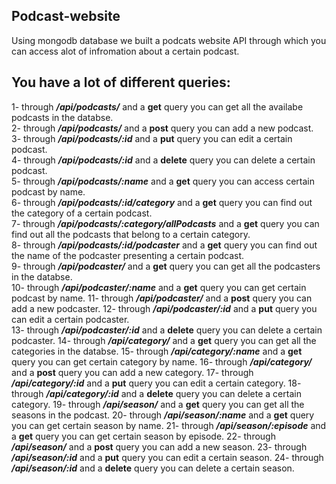 ## Podcast-website
Using mongodb database we built a podcats website API through which you can access alot of infromation about a certain podcast.
## You have a lot of different queries: 
1- through ***/api/podcasts/*** and a **get** query you can get all the availabe podcasts in the databse.    
2- through ***/api/podcasts/*** and a **post** query you can add a new podcast.     
3- through ***/api/podcasts/:id*** and a **put** query you can edit a certain podcast.    
4- through ***/api/podcasts/:id*** and a **delete** query you can delete a certain podcast.       
5- through ***/api/podcasts/:name*** and a **get** query you can access certain podcast by name.      
6- through ***/api/podcasts/:id/category*** and a **get** query you can find out the category of a certain podcast.         
7- through ***/api/podcasts/:category/allPodcasts*** and a **get** query you can find out all the podcasts that belong to a certain category.      
8- through ***/api/podcasts/:id/podcaster*** and a **get** query you can find out the name of the podcaster presenting a certain podcast.      
9- through ***/api/podcaster/*** and a **get** query you can get all the podcasters in the databse.    
10- through ***/api/podcaster/:name*** and a **get** query you can get certain podcast by name.
11- through ***/api/podcaster/*** and a **post** query you can add a new podcaster.
12- through ***/api/podcaster/:id*** and a **put** query you can edit a certain podcaster.   
13- through ***/api/podcaster/:id*** and a **delete** query you can delete a certain podcaster.
14- through ***/api/category/*** and a **get** query you can get all the categories in the databse. 
15- through ***/api/category/:name*** and a **get** query you can get certain category by name.
16- through ***/api/category/*** and a **post** query you can add a new category.
17- through ***/api/category/:id*** and a **put** query you can edit a certain category. 
18- through ***/api/category/:id*** and a **delete** query you can delete a certain category.
19- through ***/api/season/*** and a **get** query you can get all the seasons in the podcast. 
20- through ***/api/season/:name*** and a **get** query you can get certain season by name.
21- through ***/api/season/:episode*** and a **get** query you can get certain season by episode.
22- through ***/api/season/*** and a **post** query you can add a new season.
23- through ***/api/season/:id*** and a **put** query you can edit a certain season. 
24- through ***/api/season/:id*** and a **delete** query you can delete a certain season.







